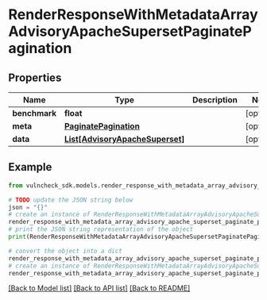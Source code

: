 # RenderResponseWithMetadataArrayAdvisoryApacheSupersetPaginatePagination


## Properties

Name | Type | Description | Notes
------------ | ------------- | ------------- | -------------
**benchmark** | **float** |  | [optional] 
**meta** | [**PaginatePagination**](PaginatePagination.md) |  | [optional] 
**data** | [**List[AdvisoryApacheSuperset]**](AdvisoryApacheSuperset.md) |  | [optional] 

## Example

```python
from vulncheck_sdk.models.render_response_with_metadata_array_advisory_apache_superset_paginate_pagination import RenderResponseWithMetadataArrayAdvisoryApacheSupersetPaginatePagination

# TODO update the JSON string below
json = "{}"
# create an instance of RenderResponseWithMetadataArrayAdvisoryApacheSupersetPaginatePagination from a JSON string
render_response_with_metadata_array_advisory_apache_superset_paginate_pagination_instance = RenderResponseWithMetadataArrayAdvisoryApacheSupersetPaginatePagination.from_json(json)
# print the JSON string representation of the object
print(RenderResponseWithMetadataArrayAdvisoryApacheSupersetPaginatePagination.to_json())

# convert the object into a dict
render_response_with_metadata_array_advisory_apache_superset_paginate_pagination_dict = render_response_with_metadata_array_advisory_apache_superset_paginate_pagination_instance.to_dict()
# create an instance of RenderResponseWithMetadataArrayAdvisoryApacheSupersetPaginatePagination from a dict
render_response_with_metadata_array_advisory_apache_superset_paginate_pagination_from_dict = RenderResponseWithMetadataArrayAdvisoryApacheSupersetPaginatePagination.from_dict(render_response_with_metadata_array_advisory_apache_superset_paginate_pagination_dict)
```
[[Back to Model list]](../README.md#documentation-for-models) [[Back to API list]](../README.md#documentation-for-api-endpoints) [[Back to README]](../README.md)


